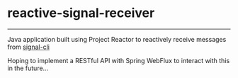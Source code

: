 # reactive-signal-receiver

---
Java application built using Project Reactor to reactively receive messages from [signal-cli](https://github.com/AsamK/signal-cli)

Hoping to implement a RESTful API with Spring WebFlux to interact with this in the future...
